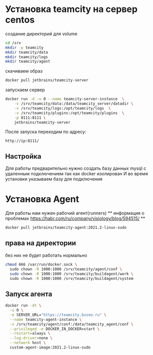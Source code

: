 # Установка teamcity на сервер centos

создание директорий для volume

```bash
cd /srv
mkdir -p teamcity
mkdir teamcity/data
mkdir teamcity/logs
mkdir teamcity/agent
```

скачиваем образ
```bash
docker pull jetbrains/teamcity-server
```

запускаем сервер

```bash
docker run -d -u 0 --name teamcity-server-instance  \
    -v /srv/teamcity/data:/data/teamcity_server/datadir \
    -v /srv/teamcity/logs:/opt/teamcity/logs  \
    -v /srv/teamcity/plugins:/opt/teamcity/plugins  \
    -p 8111:8111 \
    jetbrains/teamcity-server
```

После запуска переходим по адресу: 
```
http://ip:8111/
```

## Настройка

Для работы предварительно нужно создать базу данных mysql с удаленным подключением так как docker изолирован
И во время установки указываем базу для подключения


# Установка Agent 

Для работы нам нужен рабочий агент(runners)
** информация о проблемах https://habr.com/ru/company/visiology/blog/594515/ **

```bash
docker pull jetbrains/teamcity-agent:2021.2-linux-sudo
```

## права на директории

без них не будет работать нормально

```bash
chmod 666 /var/run/docker.sock \
  sudo chown -R 1000:1000 /srv/teamcity/agent/conf \ 
  sudo chown -R 1000:1000 /srv/teamcity/buildagent/work \
  sudo chown -R 1000:1000 /srv/teamcity/buildagent/system
```

## Запуск агента

```bash
docker run -dt \
  -u 0 \
  -e SERVER_URL="https://teamcity.buseo.ru" \
  --name teamcity-agent-instance \
  -v /srv/teamcity/agent/conf:/data/teamcity_agent/conf \
  --privileged -e DOCKER_IN_DOCKER=start \
  --restart=always \
  --log-driver=none \
  --network host \
  custom-agent-image:2021.2-linux-sudo
```

